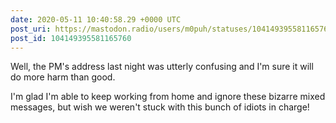 ```yaml
---
date: 2020-05-11 10:40:58.29 +0000 UTC
post_uri: https://mastodon.radio/users/m0puh/statuses/104149395581165760
post_id: 104149395581165760
---
```

Well, the PM's address last night was utterly confusing and I'm sure it will do more harm than good.

I'm glad I'm able to keep working from home and ignore these bizarre mixed messages, but wish we weren't stuck with this bunch of idiots in charge!


